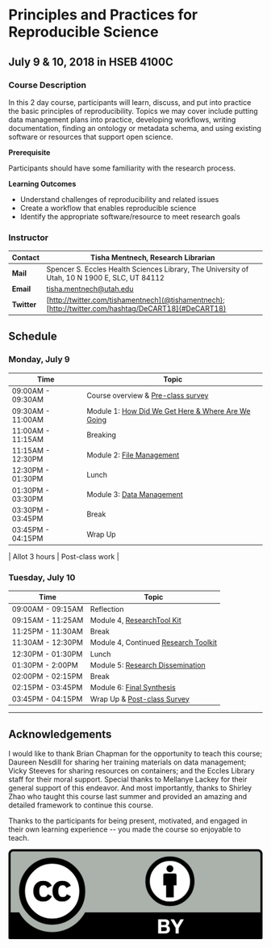 # Principles and Practices for Reproducible Science

## July 9 & 10, 2018 in HSEB 4100C

### Course Description

In this 2 day course, participants will learn, discuss, and put into practice the basic principles of reproducibility. Topics we may cover include putting data management plans into practice, developing workflows, writing documentation, finding an ontology or metadata schema, and using existing software or resources that support open science.

**Prerequisite**

Participants should have some familiarity with the research process.

**Learning Outcomes**

  * Understand challenges of reproducibility and related issues
  * Create a workflow that enables reproducible science
  * Identify the appropriate software/resource to meet research goals

### Instructor

| Contact | Tisha Mentnech, Research Librarian |
| --- | --- |
| **Mail** | Spencer S. Eccles Health Sciences Library, The University of Utah, 10 N 1900 E, SLC, UT 84112 |
| **Email** | [tisha.mentnech@utah.edu](mailto:tisha.mentnech@utah.edu) |
| **Twitter** | [http://twitter.com/tishamentnech](@tishamentnech); [http://twitter.com/hashtag/DeCART18](#DeCART18)

## Schedule

### Monday, July 9

| Time | Topic |
| --- | --- |
| 09:00AM - 09:30AM | Course overview & [Pre-class survey](https://goo.gl/forms/p2Q84JQNXJmKnn4P2) |
| 09:30AM - 11:00AM | Module 1: [How Did We Get Here & Where Are We Going](./1-TheBigPicture.ipynb) |
| 11:00AM - 11:15AM | Breaking |
| 11:15AM - 12:30PM | Module 2: [File Management](./2-FileManagement.ipynb) |
| 12:30PM - 01:30PM | Lunch |
| 01:30PM - 03:30PM | Module 3: [Data Management](./3-DataManagement.ipynb)|
| 03:30PM - 03:45PM | Break |
| 03:45PM - 04:15PM | Wrap Up |

| Allot 3 hours | Post-class work |

### Tuesday, July 10

| Time | Topic |
| --- | --- |
| 09:00AM - 09:15AM | Reflection |
| 09:15AM - 11:25AM | Module 4, [ResearchTool Kit](./4_1-BuildYourToolkit.ipynb) |
| 11:25PM - 11:30AM | Break |
| 11:30AM - 12:30PM | Module 4, Continued [Research Toolkit](./4_2-BuildYourToolkit.ipynb) |
| 12:30PM - 01:30PM | Lunch |
| 01:30PM - 2:00PM | Module 5: [Research Dissemination](./5-ResearchDissemination.ipynb) |
| 02:00PM - 02:15PM | Break |
| 02:15PM - 03:45PM | Module 6: [Final Synthesis](./6-Synthesis.ipynb) |
| 03:45PM - 04:15PM | Wrap Up & [Post-class Survey](https://goo.gl/forms/DjtKrA2hacJvooCC3)



---
## Acknowledgements

I would like to thank Brian Chapman for the opportunity to teach this course; Daureen Nesdill for sharing her training materials on data management; Vicky Steeves for sharing resources on containers; and the Eccles Library staff for their moral support. Special thanks to Mellanye Lackey for their general support of this endeavor. And most importantly, thanks to Shirley Zhao who taught this course last summer and provided an amazing and detailed framework to continue this course.


Thanks to the participants for being present, motivated, and engaged in their own learning experience -- you made the course so enjoyable to teach.



![licensing](./CC-BY.png)
